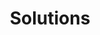 ---
title: "Solutions"
description: "All solutions"
layout: "solutions"
draft: false

wellness_approach:
  enable: false
  title: A Holistic Wellness Approach
  subtitle: Bio-individualized wellness solutions tailored just for you
  image: "images/solutions/wellness-approach.png"
  content:
    title: This Is the Way of Holistic Health.

soulspring_solutions:
  enable: true
  title: Most Popular Wellness Solutions
  subtitle: Click on any of these popular wellness solutions to learn more.

  solutions:
    - title: "Anti Ageing"
      subtitle: "While visible signs of aging can be witnessed throughout the body, your skin is the most revealing sign. Skin cells."
      icon: "images/solutions/icons/anti-ageing.svg"
      image: "images/solutions/anti-ageing.jpg"
      additional_info:
        title: "Rejuvenated Skin"
        lists:
          - "Restores luster"
          - "Relieves Spinal/Joint Pain"
          - "Reduces wrinkles"
          - "Smoothens complexion"
          - "Reduces lymphatic congestion"
          - "Improves skin elasticity"
        button:
          label: "See More Details"
          link: "#!"

    - title: "Athelete Recovery"
      subtitle: "While visible signs of aging can be witnessed throughout the body, your skin is the most revealing sign. Skin cells."
      icon: "images/solutions/icons/athelete-recovery.svg"
      image: "images/solutions/athelete-recovery.jpg"
      additional_info:
        title: "Athletical Wellbeing"
        lists:
          - "Reduces Stress"
          - "Improves Sleep Cycle"
          - "Regulates Emotions"
          - "Resolves Conduct Disorders"
          - "Reduces Anxiety"
          - "Resolves Eating Disorders"
        button:
          label: "See More Details"
          link: "#!"

    - title: "Beauty"
      subtitle: "While visible signs of aging can be witnessed throughout the body, your skin is the most revealing sign. Skin cells."
      icon: "images/solutions/icons/beauty.svg"
      image: "images/solutions/beauty.jpg"
      additional_info:
        title: "Beautiful Glowing Skin"
        lists:
          - "Restores luster"
          - "Smoothens complexion"
          - "Relieves Spinal/Joint Pain"
          - "Reduces lymphatic congestion"
          - "Reduces wrinkles"
          - "Improves skin elasticity"
        button:
          label: "See More Details"
          link: "#!"

    - title: "Brain Health"
      subtitle: "While visible signs of aging can be witnessed throughout the body, your skin is the most revealing sign. Skin cells."
      icon: "images/solutions/icons/brain-health.svg"
      image: "images/solutions/brain-health.jpg"
      additional_info:
        title: "Improved Mental Wellbeing"
        lists:
          - "Reduces Stress"
          - "Improves Sleep Cycle"
          - "Regulates Emotions"
          - "Resolves Conduct Disorders"
          - "Reduces Anxiety"
          - "Resolves Eating Disorders"
        button:
          label: "See More Details"
          link: "#!"

    - title: "Hormonal Balance"
      subtitle: "While visible signs of aging can be witnessed throughout the body, your skin is the most revealing sign. Skin cells."
      icon: "images/solutions/icons/hormonal-balance.svg"
      image: "images/solutions/hormonal-balance.jpg"
      additional_info:
        title: "Optimized Hormone Levels"
        lists:
          - "Restores luster"
          - "Smoothens complexion"
          - "Relieves Spinal/Joint Pain"
          - "Reduces lymphatic congestion"
          - "Reduces wrinkles"
          - "Improves skin elasticity"
        button:
          label: "See More Details"
          link: "#!"

    - title: "Pain Relief"
      subtitle: "While visible signs of aging can be witnessed throughout the body, your skin is the most revealing sign. Skin cells."
      icon: "images/solutions/icons/pain-relief.svg"
      image: "images/solutions/pain-relief.jpg"
      additional_info:
        title: "Pain Management"
        lists:
          - "Reduces Stress"
          - "Improves Sleep Cycle"
          - "Regulates Emotions"
          - "Resolves Conduct Disorders"
          - "Reduces Anxiety"
          - "Resolves Eating Disorders"
        button:
          label: "See More Details"
          link: "#!"

    - title: "Post Covid Recovery"
      subtitle: "While visible signs of aging can be witnessed throughout the body, your skin is the most revealing sign. Skin cells."
      icon: "images/solutions/icons/post-covid-recovery.svg"
      image: "images/solutions/post-covid-recovery.jpg"
      additional_info:
        title: "Better Immunity"
        lists:
          - "Restores luster"
          - "Smoothens complexion"
          - "Relieves Spinal/Joint Pain"
          - "Reduces lymphatic congestion"
          - "Reduces wrinkles"
          - "Improves skin elasticity"
        button:
          label: "See More Details"
          link: "#!"

---